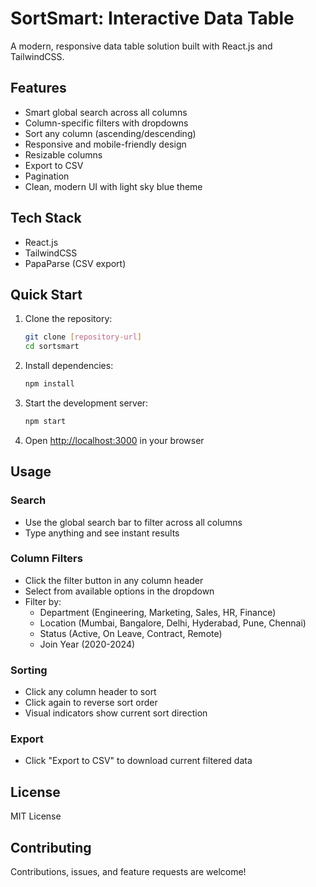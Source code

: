 # SortSmart: Interactive Data Table

A modern, responsive data table solution built with React.js and TailwindCSS.

## Features

- Smart global search across all columns
- Column-specific filters with dropdowns
- Sort any column (ascending/descending)
- Responsive and mobile-friendly design
- Resizable columns
- Export to CSV
- Pagination
- Clean, modern UI with light sky blue theme

## Tech Stack

- React.js
- TailwindCSS
- PapaParse (CSV export)

## Quick Start

1. Clone the repository:
   ```bash
   git clone [repository-url]
   cd sortsmart
   ```

2. Install dependencies:
   ```bash
   npm install
   ```

3. Start the development server:
   ```bash
   npm start
   ```

4. Open [http://localhost:3000](http://localhost:3000) in your browser

## Usage

### Search
- Use the global search bar to filter across all columns
- Type anything and see instant results

### Column Filters
- Click the filter button in any column header
- Select from available options in the dropdown
- Filter by:
  - Department (Engineering, Marketing, Sales, HR, Finance)
  - Location (Mumbai, Bangalore, Delhi, Hyderabad, Pune, Chennai)
  - Status (Active, On Leave, Contract, Remote)
  - Join Year (2020-2024)

### Sorting
- Click any column header to sort
- Click again to reverse sort order
- Visual indicators show current sort direction

### Export
- Click "Export to CSV" to download current filtered data

## License

MIT License

## Contributing

Contributions, issues, and feature requests are welcome!

